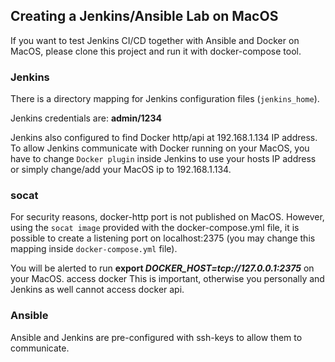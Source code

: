 ## Creating a Jenkins/Ansible Lab on MacOS
If you want to test Jenkins CI/CD together with Ansible and Docker on MacOS, please clone this project and run it with docker-compose tool.

### Jenkins
There is a directory mapping for Jenkins configuration files (`jenkins_home`).

Jenkins credentials are: **admin/1234**

Jenkins also configured to find Docker http/api at 192.168.1.134 IP address. To allow Jenkins communicate with Docker running on your MacOS, you have to change `Docker plugin` inside Jenkins to use your hosts IP address or simply change/add your MacOS ip to 192.168.1.134.

### socat
For security reasons, docker-http port is not published on MacOS. However, using the `socat image` provided with the docker-compose.yml file, it is possible to create a listening port on localhost:2375 (you may change this mapping inside `docker-compose.yml` file).

You will be alerted to run **export _DOCKER_HOST=tcp://127.0.0.1:2375_** on your MacOS. access docker This is important, otherwise you personally and Jenkins as well cannot access docker api.

### Ansible
Ansible and Jenkins are pre-configured with ssh-keys to allow them to communicate.
